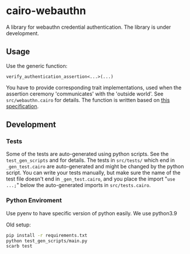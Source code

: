 # cairo-webauthn

A library for webauthn credential authentication. 
The library is under development.

## Usage
Use the generic function:
```cairo
verify_authentication_assertion<...>(...)
```
You have to provide corresponding trait implementations, used when the assertion ceremony 'communicates' with the 'outside world'. 
See ```src/webauthn.cairo``` for details.
The function is written based on [this specification](https://www.w3.org/TR/webauthn/#sctn-verifying-assertion).

## Development

### Tests
Some of the tests are auto-generated using python scripts.
See the ```test_gen_scripts``` and  for details. 
The tests in ```src/tests/``` which end in ```_gen_test.cairo``` are auto-generated and might be changed by the python script. You can write your tests manually, but make sure the name of the test file doesn't end in ```_gen_test.cairo```, and you place the import "```use ...;```" below the auto-generated imports in ```src/tests.cairo```.

### Python Enviroment

Use pyenv to have specific version of python easily.
We use python3.9

Old setup:

```sh
pip install -r requirements.txt
python test_gen_scripts/main.py
scarb test
```
